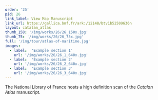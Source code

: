 ```yaml
---
order: '25'
pid: 26
link_label: View Map Manuscript
link_url: https://gallica.bnf.fr/ark:/12148/btv1b52509636n
layout: catalan_atlas
thumb_150: '/img/works/26/26_150x.jpg'
thumb_75: '/img/works/26/26_75x.jpg'
full: '/img/tour/atlas-of-maritime.jpg'
images:
  - label:  'Example section 1'
    url: '/img/works/26/26_1_640x.jpg'
  - label:  'Example section 2'
    url: '/img/works/26/26_2_640x.jpg'
  - label:  'Example section 3'
    url: '/img/works/26/26_3_640x.jpg'
---
```


The National Library of France hosts a high definition scan of the _Catalan Atlas_ manuscript.
